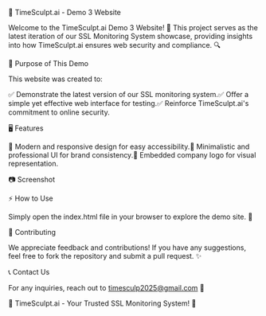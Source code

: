 🚀 TimeSculpt.ai - Demo 3 Website

Welcome to the TimeSculpt.ai Demo 3 Website! 🌟 This project serves as the latest iteration of our SSL Monitoring System showcase, providing insights into how TimeSculpt.ai ensures web security and compliance. 🔍

📌 Purpose of This Demo

This website was created to:

✅ Demonstrate the latest version of our SSL monitoring system.✅ Offer a simple yet effective web interface for testing.✅ Reinforce TimeSculpt.ai's commitment to online security.

🖥️ Features

🔹 Modern and responsive design for easy accessibility.🔹 Minimalistic and professional UI for brand consistency.🔹 Embedded company logo for visual representation.

📷 Screenshot



⚡ How to Use

Simply open the index.html file in your browser to explore the demo site. 🚀

🤝 Contributing

We appreciate feedback and contributions! If you have any suggestions, feel free to fork the repository and submit a pull request. ✨

📞 Contact Us

For any inquiries, reach out to timesculp2025@gmail.com
 📧

🔐 TimeSculpt.ai - Your Trusted SSL Monitoring System! 🔐
